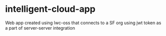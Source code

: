 # intelligent-cloud-app
 Web app created using lwc-oss that connects to a SF org using jwt token as a part of server-server integration
